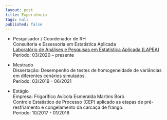 ```yaml
---
layout: post
title: Experiência
tags: null
published: false
---
```




- Pesquisador / Coordenador de RH    
Consultoria e Essessoria em Estatística Aplicada    
[Laboratório de Análises e Pesquisas em Estatística Aplicada (LAPEA)](http://www.ppestbio.ufv.br/?page_id=2143)  
Período: 03/2020 – presente  

- Mestrado       
Dissertação: Desempenho de testes de homogeneidade de variâncias em diferentes cenários simulados.    
Período: 03/2019 - 06/2021     

- Estágio    
Empresa: Frigorífico Avícola Esmeralda Martins Boró  
Controle Estatístico de Processo (CEP) aplicado as etapas de pré-resfriamento e congelamento da carcaça de frango.  
Período: 10/2017 - 01/2018    
